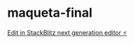 # maqueta-final

[Edit in StackBlitz next generation editor ⚡️](https://stackblitz.com/~/github.com/christiantesen/maqueta-final)